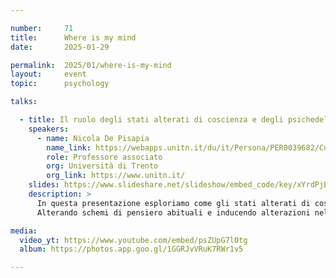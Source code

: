 ```yaml
---

number:     71
title:      Where is my mind
date:       2025-01-29

permalink:  2025/01/where-is-my-mind
layout:     event
topic:      psychology

talks:

  - title: Il ruolo degli stati alterati di coscienza e degli psichedelici nella terapia
    speakers:
      - name: Nicola De Pisapia
        name_link: https://webapps.unitn.it/du/it/Persona/PER0039682/Curriculum
        role: Professore associato
        org: Università di Trento
        org_link: https://www.unitn.it/
    slides: https://www.slideshare.net/slideshow/embed_code/key/xYrdPjBo380HQI
    description: >
      In questa presentazione esploriamo come gli stati alterati di coscienza (ASC), che comprendono esperienze come il sogno, la trance, la meditazione e gli stati indotti da sostanze psichedeliche, possano rappresentare significative deviazioni dalla coscienza ordinaria, offrendo accesso a processi psicologici più profondi e a nuove prospettive.
      Alterando schemi di pensiero abituali e inducendo alterazioni nell'attività cerebrale e nella connettività funzionale, gli ASC facilitano la guarigione a livello emotivo e la flessibilità cognitiva, rendendoli strumenti potenti nella terapia. Dagli insight naturali dei sogni agli interventi strutturati degli psichedelici, gli ASC sono fondamentali per promuovere il benessere psicologico e il cambiamento trasformativo.

media:
  video_yt: https://www.youtube.com/embed/psZUpG7l0tg
  album: https://photos.app.goo.gl/1GGRJvVRuK7RWr1v5

---
```

